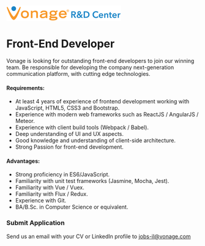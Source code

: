 ![Vonage Logo](/Images/logo-RnD-web.png)

# Front-End Developer
Vonage is looking for outstanding front-end developers to join our winning team. Be responsible for developing the company next-generation communication platform, with cutting edge technologies.

#### Requirements:
* At least 4 years of experience of frontend development working with JavaScript, HTML5, CSS3 and Bootstrap.
* Experience with modern web frameworks such as ReactJS / AngularJS / Meteor.
* Experience with client build tools (Webpack / Babel).
* Deep understanding of UI and UX aspects.
* Good knowledge and understanding of client-side architecture.
* Strong Passion for front-end development.

#### Advantages:
* Strong proficiency in ES6/JavaScript.
* Familiarity with unit test frameworks (Jasmine, Mocha, Jest).
* Familiarity with Vue / Vuex.
* Familiarity with Flux / Redux.
* Experience with Git.
* BA/B.Sc. in Computer Science or equivalent.

### Submit Application
Send us an email with your CV or LinkedIn profile to <a href="mailto:jobs-il@vonage.com">jobs-il@vonage.com</a>
